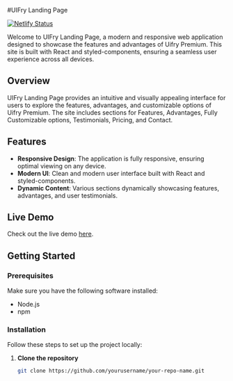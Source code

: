 #UIFry Landing Page

[![Netlify Status](https://api.netlify.com/api/v1/badges/YOUR_BADGE_ID/deploy-status)](https://app.netlify.com/sites/astounding-kashata-f82042/deploys)

Welcome to UIFry Landing Page, a modern and responsive web application designed to showcase the features and advantages of Uifry Premium. This site is built with React and styled-components, ensuring a seamless user experience across all devices.

## Overview
UIFry Landing Page provides an intuitive and visually appealing interface for users to explore the features, advantages, and customizable options of Uifry Premium. The site includes sections for Features, Advantages, Fully Customizable options, Testimonials, Pricing, and Contact.

## Features
- **Responsive Design**: The application is fully responsive, ensuring optimal viewing on any device.
- **Modern UI**: Clean and modern user interface built with React and styled-components.
- **Dynamic Content**: Various sections dynamically showcasing features, advantages, and user testimonials.

## Live Demo
Check out the live demo [here](https://astounding-kashata-f82042.netlify.app).

## Getting Started

### Prerequisites
Make sure you have the following software installed:
- Node.js
- npm

### Installation
Follow these steps to set up the project locally:

1. **Clone the repository**
   ```bash
   git clone https://github.com/yourusername/your-repo-name.git
